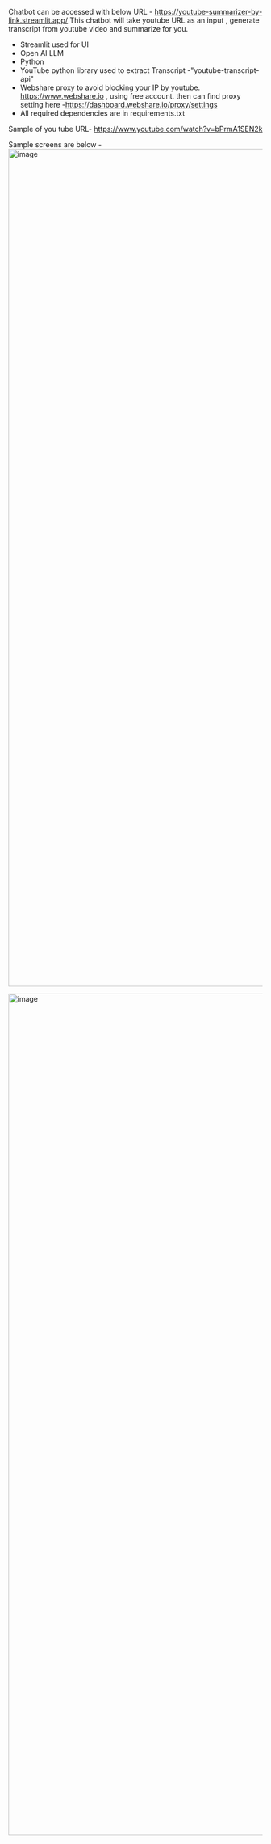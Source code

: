 Chatbot can be accessed with below URL - https://youtube-summarizer-by-link.streamlit.app/
This chatbot will take youtube URL as an input , generate transcript from youtube video and summarize for you.
 - Streamlit used for UI
 - Open AI LLM
 - Python
 - YouTube python library used to extract Transcript  -"youtube-transcript-api"
 - Webshare proxy to avoid blocking your IP by youtube. https://www.webshare.io , using free account. then can find proxy setting here -https://dashboard.webshare.io/proxy/settings
 - All required dependencies are in requirements.txt

Sample of you tube URL- https://www.youtube.com/watch?v=bPrmA1SEN2k

Sample screens are below -
<img width="1658" alt="image" src="https://github.com/user-attachments/assets/d7e9f710-afef-4822-8a05-bc9ee267f663" />



<img width="1666" alt="image" src="https://github.com/user-attachments/assets/367f4a73-5148-4672-ad69-f5f0c15c736e" />


